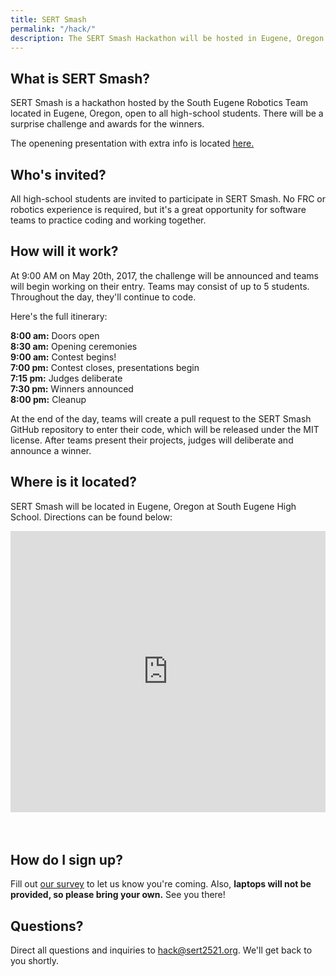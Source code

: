 ```yaml
---
title: SERT Smash
permalink: "/hack/"
description: The SERT Smash Hackathon will be hosted in Eugene, Oregon on May 20th.
---
```


## What is SERT Smash?

SERT Smash is a hackathon hosted by the South Eugene Robotics Team located in Eugene, Oregon, open to all high-school students. There will be a surprise challenge and awards for the winners.

The openening presentation with extra info is located [here.](https://docs.google.com/presentation/d/1fg-zVdnyZjIZ5izQYCvI-6uZ5z9G0RcBS14q8XVUxqM/edit?usp=sharing)

## Who's invited?

All high-school students are invited to participate in SERT Smash. No FRC or robotics experience is required, but it's a great opportunity for software teams to practice coding and working together.

## How will it work?

At 9:00 AM on May 20th, 2017, the challenge will be announced and teams will begin working on their entry. Teams may consist of up to 5 students. Throughout the day, they'll continue to code.

Here's the full itinerary:

**8:00 am:** Doors open<br>
**8:30 am:** Opening ceremonies<br>
**9:00 am:** Contest begins!<br>
**7:00 pm:** Contest closes, presentations begin<br>
**7:15 pm:** Judges deliberate<br>
**7:30 pm:** Winners announced<br>
**8:00 pm:** Cleanup

At the end of the day, teams will create a pull request to the SERT Smash GitHub repository to enter their code, which will be released under the MIT license. After teams present their projects, judges will deliberate and announce a winner.

## Where is it located?

SERT Smash will be located in Eugene, Oregon at South Eugene High School. Directions can be found below:

<iframe src="https://www.google.com/maps/embed?pb=!1m18!1m12!1m3!1d1521.1374859553573!2d-123.08633884449964!3d44.03771812371085!2m3!1f0!2f0!3f0!3m2!1i1024!2i768!4f13.1!3m3!1m2!1s0x0%3A0xcbc8dbc4795af85c!2sSouth+Eugene+High+School!5e0!3m2!1sen!2sus!4v1486171391421" frameborder="0" style="border:0;margin-bottom:35px;width:100%;height:450px;" allowfullscreen></iframe>

## How do I sign up?
Fill out [our survey](https://docs.google.com/forms/d/e/1FAIpQLSfJ5ONERvgh463rZSAADcbp7KfaO3Q0zlDv0cszpvdC9gICUA/viewform?usp=sf_link) to let us know you're coming. Also, **laptops will not be provided, so please bring your own.** See you there!

## Questions?

Direct all questions and inquiries to [hack@sert2521.org](mailto:hack@sert2521.org). We'll get back to you shortly.

